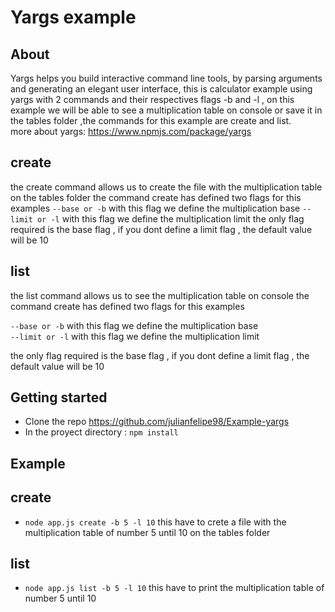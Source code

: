 # Yargs example

## About 
Yargs helps you build interactive command line tools, by parsing arguments and generating an elegant user interface,
this is calculator example using yargs with 2 commands and their respectives flags -b and -l , on this example we will  be able to see a multiplication table on console or save it in the tables folder ,the commands for this example are create and list.  
more about yargs: https://www.npmjs.com/package/yargs

## create 
the create command allows us to create the file with the multiplication table on the tables folder 
the command create has defined two flags for this examples 
`--base or -b` with this flag we define the multiplication base
`--limit or -l` with this flag we define the multiplication limit
the only flag required is the base flag , if  you dont define a limit flag , the default value will be 10

## list 
the list command allows us to see the multiplication table on console 
the command create has defined two flags for this examples 


`--base or -b` with this flag we define the multiplication base \
`--limit or -l` with this flag we define the multiplication limit 

the only flag required is the base flag , if  you dont define a limit flag , the default value will be 10


## Getting started 

* Clone the repo https://github.com/julianfelipe98/Example-yargs
* In the proyect directory : `npm install`

## Example 


## create 
* `node app.js create -b 5 -l 10`
this have to crete a file with the multiplication table of number 5 until 10 on the tables folder 
## list 
* `node app.js list -b 5 -l 10`
this have to print the multiplication table of number 5 until 10
